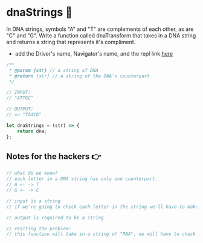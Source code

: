 # dnaStrings 🧬

In DNA strings, symbols "A" and "T" are complements of each other, as are "C" and "G". Write a function called dnaTransform that takes in a DNA string and returns a string that represents it's compliment.

- add the Driver's name, Navigator's name, and the repl link [here](https://docs.google.com/spreadsheets/d/13tuilM86zSqZxsdBO4Ee5SLX22qjEL1x1xY0oljYbOY/edit#gid=513652238)

```js
/**
 * @param {str} // a string of DNA
 * @return {str} // a string of the DNA's counterpart
 */

// INPUT:
// "ATTGC"

// OUTPUT:
// => "TAACG"

let dnaStrings = (str) => {
	return dna;
};
```

## Notes for the hackers 👉

```js
// what do we know?
// each letter in a DNA string has only one counterpart.
// A <- -> T
// G <- -> C

// input is a string
// if we're going to check each letter in the string we'll have to make an array

// output is required to be a string

// resiting the problem:
// this function will take in a string of "RNA", we will have to check each letter and return a string with the corresponding "RNA"
```
